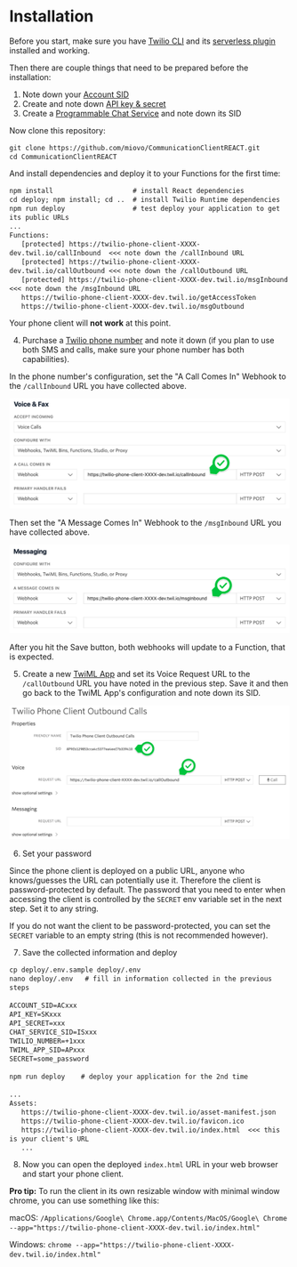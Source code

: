 # Installation

Before you start, make sure you have [Twilio CLI](https://www.twilio.com/docs/twilio-cli/quickstart) and its [serverless plugin](https://www.twilio.com/docs/twilio-cli/plugins#available-plugins) installed and working.

Then there are couple things that need to be prepared before the installation:

1. Note down your [Account SID](https://www.twilio.com/console)
2. Create and note down [API key & secret](https://www.twilio.com/console/project/api-keys)
3. Create a [Programmable Chat Service](https://www.twilio.com/console/chat/services) and note down its SID

Now clone this repository:

```
git clone https://github.com/miovo/CommunicationClientREACT.git
cd CommunicationClientREACT
```

And install dependencies and deploy it to your Functions for the first time:

```
npm install                    # install React dependencies
cd deploy; npm install; cd ..  # install Twilio Runtime dependencies
npm run deploy                 # test deploy your application to get its public URLs
...
Functions:
   [protected] https://twilio-phone-client-XXXX-dev.twil.io/callInbound  <<< note down the /callInbound URL
   [protected] https://twilio-phone-client-XXXX-dev.twil.io/callOutbound <<< note down the /callOutbound URL
   [protected] https://twilio-phone-client-XXXX-dev.twil.io/msgInbound   <<< note down the /msgInbound URL
   https://twilio-phone-client-XXXX-dev.twil.io/getAccessToken
   https://twilio-phone-client-XXXX-dev.twil.io/msgOutbound

```

Your phone client will **not work** at this point.

4. Purchase a [Twilio phone number](https://www.twilio.com/console/phone-numbers/incoming) and note it down (if you plan to use both SMS and calls, make sure your phone number has both capabilities).

In the phone number's configuration, set the "A Call Comes In" Webhook to the `/callInbound` URL you have collected above.

![A Call Comes In](./screenshots/voice_webhook.png)

Then set the "A Message Comes In" Webhook to the `/msgInbound` URL you have collected above.

![A Message Comes In](./screenshots/msg_webhook.png)

After you hit the Save button, both webhooks will update to a Function, that is expected.

5. Create a new [TwiML App](https://www.twilio.com/console/voice/twiml/apps) and set its Voice Request URL to the `/callOutbound` URL you have noted in the previous step. Save it and then go back to the TwiML App's configuration and note down its SID.

![TwiML APP](./screenshots/twiml_app.png)

6. Set your password

Since the phone client is deployed on a public URL, anyone who knows/guesses the URL can potentially use it. Therefore the client is password-protected by default. The password that you need to enter when accessing the client is controlled by the `SECRET` env variable set in the next step. Set it to any string.

If you do not want the client to be password-protected, you can set the `SECRET` variable to an empty string (this is not recommended however).

7. Save the collected information and deploy

```
cp deploy/.env.sample deploy/.env
nano deploy/.env   # fill in information collected in the previous steps

ACCOUNT_SID=ACxxx
API_KEY=SKxxx
API_SECRET=xxx
CHAT_SERVICE_SID=ISxxx
TWILIO_NUMBER=+1xxx
TWIML_APP_SID=APxxx
SECRET=some_password

npm run deploy    # deploy your application for the 2nd time

...
Assets:
   https://twilio-phone-client-XXXX-dev.twil.io/asset-manifest.json
   https://twilio-phone-client-XXXX-dev.twil.io/favicon.ico
   https://twilio-phone-client-XXXX-dev.twil.io/index.html  <<< this is your client's URL
   ...
```

8. Now you can open the deployed `index.html` URL in your web browser and start your phone client.

**Pro tip:** To run the client in its own resizable window with minimal window chrome, you can use something like this:

macOS: `/Applications/Google\ Chrome.app/Contents/MacOS/Google\ Chrome --app="https://twilio-phone-client-XXXX-dev.twil.io/index.html"`

Windows: `chrome --app="https://twilio-phone-client-XXXX-dev.twil.io/index.html"`
